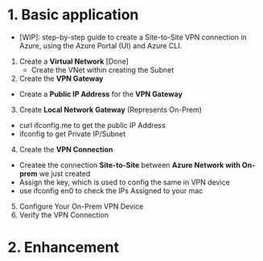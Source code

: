 # 1. Basic application

- [WIP]: step-by-step guide to create a Site-to-Site VPN connection in Azure, using the Azure Portal (UI) and Azure CLI.

1. Create a **Virtual Network** [Done]
   - Create the VNet within creating the Subnet
2. Create the **VPN Gateway**
  - Create a **Public IP Address** for the **VPN Gateway**
3. Create **Local Network Gateway** (Represents On-Prem)
  - curl ifconfig.me to get the public IP Address
  - ifconfig to get Private IP/Subnet
4. Create the **VPN Connection**
  - Createe the connection **Site-to-Site** between **Azure Network with On-prem** we just created
  - Assign the key, which is used to config the same in VPN device
  - use ifconfig en0 to check the IPs Assigned to your mac
    <!-- inet 192.168.1.42 -->
    <!-- inet 192.168.99.100 -->

5. Configure Your On-Prem VPN Device
6. Verify the VPN Connection

<!-- Why do we use VPN Gateway? -->
<!-- What is the benifit? -->
<!-- Some of real cases -->

# 2. Enhancement